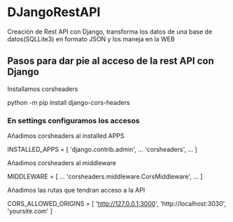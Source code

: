 # DJangoRestAPI
Creación de Rest API con Django, transforma los datos de una base de datos(SQLLite3) en formato JSON y los maneja en la WEB  


## Pasos para dar pie al acceso de la rest API con Django

Installamos corsheaders


python -m pip install django-cors-headers

### En settings configuramos los accesos


Añadimos corsheaders al installed APPS


INSTALLED_APPS = [
    'django.contrib.admin',
    ...
    'corsheaders',
    ...
]


Añadimos corsheaders al middleware


MIDDLEWARE = [
    ...
    'corsheaders.middleware.CorsMiddleware',
    ...
]


Añadimos las rutas que tendran acceso a la API

CORS_ALLOWED_ORIGINS = [
    'http://127.0.0.1:3000',
    'http://localhost:3030',
    'yoursite.com'
]